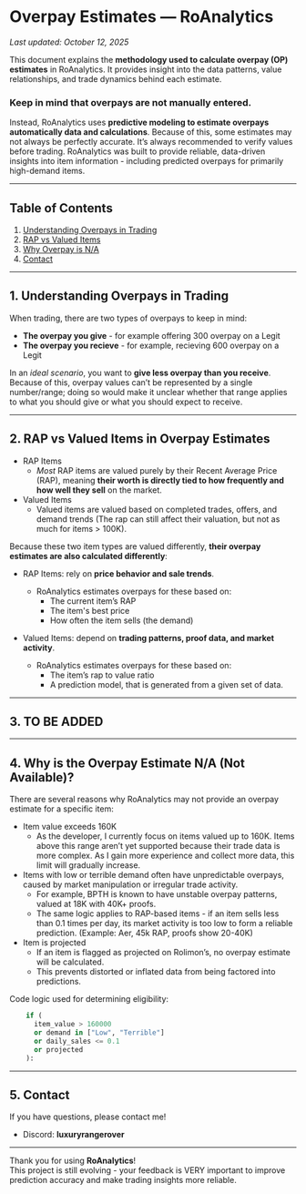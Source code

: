 # Overpay Estimates — RoAnalytics

_Last updated: October 12, 2025_

This document explains the **methodology used to calculate overpay (OP) estimates** in RoAnalytics. 
It provides insight into the data patterns, value relationships, and trade dynamics behind each estimate.

### Keep in mind that overpays are not manually entered. 
Instead, RoAnalytics uses **predictive modeling to estimate overpays automatically data and calculations**. 
Because of this, some estimates may not always be perfectly accurate. It’s always recommended to verify values before trading.
RoAnalytics was built to provide reliable, data-driven insights into item information - including predicted overpays for primarily high-demand items.

---

## Table of Contents
1. [Understanding Overpays in Trading](#1-understanding-overpays-in-trading)
2. [RAP vs Valued Items](#2-rap-vs-valued-items-in-overpay-estimates)
3. [Why Overpay is N/A](#4-why-is-the-overpay-estimate-na-not-available)
4. [Contact](#5-contact)

---

## 1. Understanding Overpays in Trading
When trading, there are two types of overpays to keep in mind: 
- **The overpay you give** - for example offering 300 overpay on a Legit
- **The overpay you recieve** - for example, recieving 600 overpay on a Legit

In an *ideal scenario*, you want to **give less overpay than you receive**. 
Because of this, overpay values can’t be represented by a single number/range; doing so would make it unclear whether that range applies to what you should give or what you should expect to receive.

---

## 2. RAP vs Valued Items in Overpay Estimates
- RAP Items
  - *Most* RAP items are valued purely by their Recent Average Price (RAP), meaning **their worth is directly tied to how frequently and how well they sell** on the market.
- Valued Items
  - Valued items are valued based on completed trades, offers, and demand trends (The rap can still affect their valuation, but not as much for items > 100K).

Because these two item types are valued differently, **their overpay estimates are also calculated differently**:
- RAP Items: rely on **price behavior and sale trends**.
  - RoAnalytics estimates overpays for these based on:
    - The current item’s RAP
    - The item's best price
    - How often the item sells (the demand)
  
- Valued Items: depend on **trading patterns, proof data, and market activity**.
  - RoAnalytics estimates overpays for these based on:
    - The item’s rap to value ratio
    - A prediction model, that is generated from a given set of data.

---

## 3. TO BE ADDED


---

## 4. Why is the Overpay Estimate N/A (Not Available)?
There are several reasons why RoAnalytics may not provide an overpay estimate for a specific item:
- Item value exceeds 160K
  - As the developer, I currently focus on items valued up to 160K. Items above this range aren’t yet supported because their trade data is more complex. As I gain more experience and collect more data, this limit will gradually increase.
- Items with low or terrible demand often have unpredictable overpays, caused by market manipulation or irregular trade activity.
  - For example, BPTH is known to have unstable overpay patterns, valued at 18K with 40K+ proofs.
  - The same logic applies to RAP-based items - if an item sells less than 0.1 times per day, its market activity is too low to form a reliable prediction. (Example: Aer, 45k RAP, proofs show 20-40K)
- Item is projected
  - If an item is flagged as projected on Rolimon’s, no overpay estimate will be calculated.
  - This prevents distorted or inflated data from being factored into predictions.

Code logic used for determining eligibility:
```python
    if (
      item_value > 160000 
      or demand in ["Low", "Terrible"] 
      or daily_sales <= 0.1
      or projected
    ):
```

---

## 5. Contact
If you have questions, please contact me!  
- Discord: **luxuryrangerover**

---

Thank you for using **RoAnalytics**!  
This project is still evolving - your feedback is VERY important to improve prediction accuracy and make trading insights more reliable.
